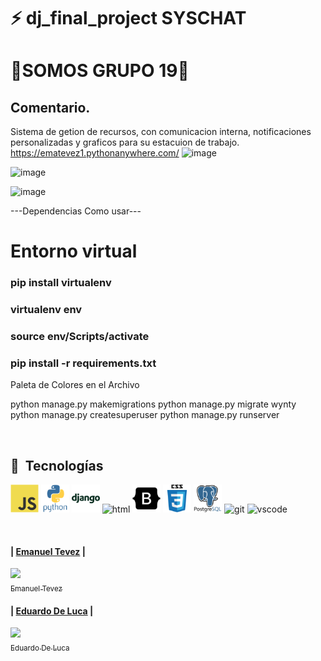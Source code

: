 # ⚡ dj_final_project SYSCHAT


# **🤔SOMOS GRUPO 19🤔**
## Comentario.
Sistema de getion de recursos, con comunicacion interna, notificaciones personalizadas y graficos para su estacuion de trabajo.
https://ematevez1.pythonanywhere.com/
![image](https://github.com/ematevez/dj_final_project/assets/70983593/d9206e36-1893-4bd7-8842-9d74b5ebcff9)

![image](https://github.com/ematevez/dj_final_project/assets/70983593/594291ea-7133-4f47-b98e-04aeb8d164a4)

![image](https://github.com/ematevez/dj_final_project/assets/70983593/4abc888b-9b11-4f51-a65f-29d7eb15243d)

---Dependencias Como usar---

# Entorno virtual
### pip install virtualenv
### virtualenv env
### source env/Scripts/activate
### pip install -r requirements.txt

Paleta de Colores en el Archivo

python manage.py makemigrations
python manage.py migrate
wynty python manage.py createsuperuser
python manage.py runserver

<!--Aca es la imagen el href-> es el link donde quieren que valla y el src -> donde esta la imagen que van a poner //width = es el tamaño
<p align="center"><a href="https://bikelovers.vercel.app/" target="_blank" rel="noopener noreferrer"><img width="20%" src="https://www.linkedin.com/in/emanuel-juli%C3%A1n-tevez/" alt="logo del proyecto"></a></p>-->


<br>  

<h2> 🚀 &nbsp;Tecnologías</h2>
<p align="left">

<img src="https://raw.githubusercontent.com/devicons/devicon/master/icons/javascript/javascript-original.svg" alt="javascript" width="45" height="45" />

<img src="https://github.com/devicons/devicon/blob/master/icons/python/python-original-wordmark.svg" alt="python" width="45" height="45"/>
<img src="https://github.com/devicons/devicon/blob/master/icons/django/django-plain-wordmark.svg" alt="django" width="45" height="45"/>
<img src="https://cdn.jsdelivr.net/gh/devicons/devicon/icons/html5/html5-original.svg" alt="html" width="45" height="45"/>
<img src="https://raw.githubusercontent.com/devicons/devicon/master/icons/bootstrap/bootstrap-plain.svg" alt="bootstrap" width="45" height="45" />
<img src="https://raw.githubusercontent.com/devicons/devicon/master/icons/css3/css3-original-wordmark.svg" alt="css3" width="45" height="45" />
<img src="https://raw.githubusercontent.com/devicons/devicon/master/icons/postgresql/postgresql-original-wordmark.svg"  width="45" height="45" />    
<img src="https://cdn.jsdelivr.net/gh/devicons/devicon/icons/git/git-original.svg" alt="git" width="45" height="45"/>
<img src="https://cdn.jsdelivr.net/gh/devicons/devicon/icons/vscode/vscode-original.svg" alt="vscode" width="45" height="45"/>
    

</p>
<br>

#### | [Emanuel Tevez](https://www.linkedin.com/in/emanuel-juli%C3%A1n-tevez/) | 
 [<img src="https://user-images.githubusercontent.com/22551090/206501284-baa34dc7-8118-4bb1-b7f6-b605ee916bb9.png" width=50><br><sub>Emanuel Tevez</sub>](https://github.com/ematevez) 
 
 #### | [Eduardo De Luca](https://www.linkedin.com/in/eduardo-de-luca-8b28924/) | 
 [<img src="https://user-images.githubusercontent.com/22551090/206501284-baa34dc7-8118-4bb1-b7f6-b605ee916bb9.png" width=50><br><sub>Eduardo De Luca </sub>](https://github.com/gal-eze) 

 

